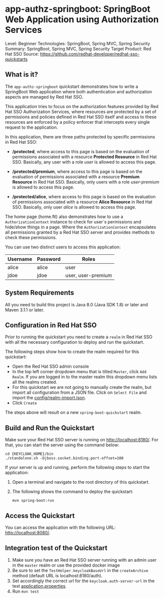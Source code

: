app-authz-springboot: SpringBoot Web Application using Authorization Services
===================================================

Level: Beginner
Technologies: SpringBoot, Spring MVC, Spring Security
Summary: SpringBoot, Spring MVC, Spring Security
Target Product: Red Hat SSO
Source: <https://github.com/redhat-developer/redhat-sso-quickstarts>


What is it?
-----------

The `app-authz-springboot` quickstart demonstrates how to write a SpringBoot Web application where both authentication and
authorization aspects are managed by Red Hat SSO.

This application tries to focus on the authorization features provided by Red Hat SSO Authorization Services, where resources are
protected by a set of permissions and policies defined in Red Hat SSO itself and access to these resources are enforced by a policy enforcer
that intercepts every single request to the application.

In this application, there are three paths protected by specific permissions in Red Hat SSO:

* **/protected**, where access to this page is based on the evaluation of permissions associated with a resource **Protected Resource** in Red Hat SSO. Basically,
any user with a role *user* is allowed to access this page.

* **/protected/premium**, where access to this page is based on the evaluation of permissions associated with a resource **Premium Resource** in Red Hat SSO. Basically,
only users with a role *user-premium* is allowed to access this page.

* **/protected/alice**, where access to this page is based on the evaluation of permissions associated with a resource **Alice Resource** in Red Hat SSO. Basically,
only user *alice* is allowed to access this page.

The home page (home.ftl) also demonstrates how to use a ``AuthorizationContext`` instance to check for user`s permissions and hide/show
things in a page. Where the ``AuthorizationContext`` encapsulates all permissions granted by a Red Hat SSO server and provides methods
to check these permissions.

You can use two distinct users to access this application:

|Username|Password|Roles|
|---|---|---|
|alice|alice|user|
|jdoe|jdoe|user, user-premium|


System Requirements
-------------------

All you need to build this project is Java 8.0 (Java SDK 1.8) or later and Maven 3.1.1 or later.


Configuration in Red Hat SSO
-----------------------

Prior to running the quickstart you need to create a `realm` in Red Hat SSO with all the necessary configuration to deploy and run the quickstart.

The following steps show how to create the realm required for this quickstart:

* Open the Red Hat SSO admin console
* In the top left corner dropdown menu that is titled `Master`, click `Add Realm`. If you are logged in to the master realm this dropdown menu lists all the realms created.
* For this quickstart we are not going to manually create the realm, but import all configuration from a JSON file. Click on `Select File` and import the [config/realm-import.json](config/realm-import.json).
* Click `Create`

The steps above will result on a new `spring-boot-quickstart` realm.

Build and Run the Quickstart
-------------------------------

Make sure your Red Hat SSO server is running on <http://localhost:8180/>. For that, you can start the server using the command below:

   ````
   cd {KEYCLOAK_HOME}/bin
   ./standalone.sh -Djboss.socket.binding.port-offset=100
   
   ````

If your server is up and running, perform the following steps to start the application:

1. Open a terminal and navigate to the root directory of this quickstart.

2. The following shows the command to deploy the quickstart:

   ````
   mvn spring-boot:run

   ````

Access the Quickstart
---------------------

You can access the application with the following URL: <http://localhost:8080/>.

Integration test of the Quickstart
----------------------------------

1. Make sure you have an Red Hat SSO server running with an admin user in the `master` realm or use the provided docker image
2. Be sure to set the `TestHelper.keycloakBaseUrl` in the `createArchive` method (default URL is localhost:8180/auth).
3. Set accordingly the correct url for the `keycloak.auth-server-url` in the test [application.properties](src/test/resources/application.properties).
4. Run `mvn test`